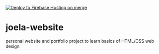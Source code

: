[![Deploy to Firebase Hosting on merge](https://github.com/joelanderson000/joela-website/actions/workflows/firebase-hosting-merge.yml/badge.svg)](https://github.com/joelanderson000/joela-website/actions/workflows/firebase-hosting-merge.yml)
# joela-website
personal website and portfolio project to learn basics of HTML/CSS web design
